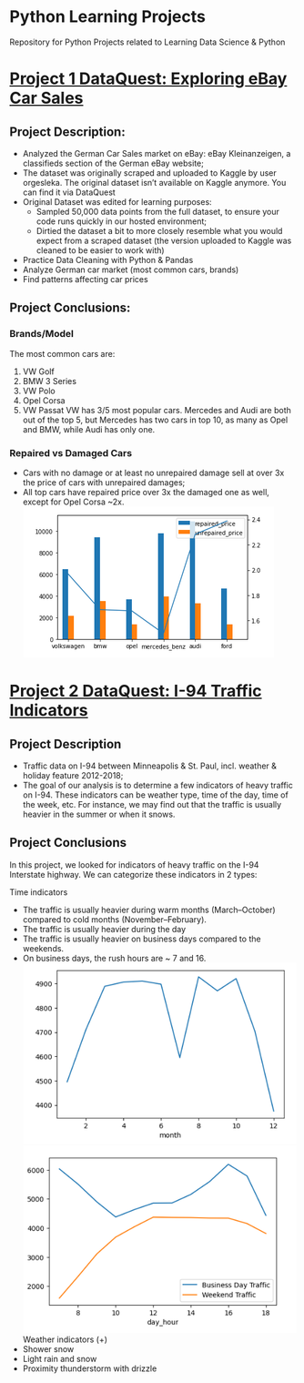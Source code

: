 # Python Learning Projects
Repository for Python Projects related to Learning Data Science &amp; Python

# [Project 1 DataQuest: Exploring eBay Car Sales](https://github.com/niccolog/python_learning_projects/blob/main/DataQuest/Ebay_Car_Sales/DataQuest%20Guided%20Project%20-%20eBay%20Cars.ipynb)
## Project Description:
- Analyzed the German Car Sales market on eBay: eBay Kleinanzeigen, a classifieds section of the German eBay website;
- The dataset was originally scraped and uploaded to Kaggle by user orgesleka. The original dataset isn’t available on Kaggle anymore. You can find it via DataQuest
- Original Dataset was edited for learning purposes:
  - Sampled 50,000 data points from the full dataset, to ensure your code runs quickly in our hosted environment;
  - Dirtied the dataset a bit to more closely resemble what you would expect from a scraped dataset (the version uploaded to Kaggle was cleaned to be easier to work with) 
- Practice Data Cleaning with Python & Pandas
- Analyze German car market (most common cars, brands)
- Find patterns affecting car prices

## Project Conclusions:
### Brands/Model
The most common cars are:
1. VW Golf
2. BMW 3 Series
3. VW Polo
4. Opel Corsa
5. VW Passat
VW has 3/5 most popular cars. Mercedes and Audi are both out of the top 5, but Mercedes has two cars in top 10, as many as Opel and BMW, while Audi has only one.
### Repaired vs Damaged Cars
- Cars with no damage or at least no unrepaired damage sell at over 3x the price of cars with unrepaired damages;
- All top cars have repaired price over 3x the damaged one as well, except for Opel Corsa ~2x.   
![](https://github.com/niccolog/python_learning_projects/blob/main/DataQuest/Images/ebay_repaired_car_price.png)

# [Project 2 DataQuest: I-94 Traffic Indicators](https://github.com/niccolog/python_learning_projects/blob/main/DataQuest/Finding_Traffic_Indicators_I94/Traffic%20Indicators%20I-94.ipynb)
## Project Description
- Traffic data on I-94 between Minneapolis & St. Paul, incl. weather & holiday feature 2012-2018;
- The goal of our analysis is to determine a few indicators of heavy traffic on I-94. These indicators can be weather type, time of the day, time of the week, etc. For instance, we may find out that the traffic is usually heavier in the summer or when it snows.

## Project Conclusions
In this project, we looked for indicators of heavy traffic on the I-94 Interstate highway. We can categorize these indicators in 2 types:

Time indicators
- The traffic is usually heavier during warm months (March–October) compared to cold months (November–February).
- The traffic is usually heavier during the day
- The traffic is usually heavier on business days compared to the weekends.
- On business days, the rush hours are ~ 7 and 16.  
![](https://github.com/niccolog/python_learning_projects/blob/main/DataQuest/Images/i94_traffic_distro_monthly.png)
![](https://github.com/niccolog/python_learning_projects/blob/main/DataQuest/Images/i94_traffic_distro_day.png)
Weather indicators (+)
- Shower snow
- Light rain and snow
- Proximity thunderstorm with drizzle
